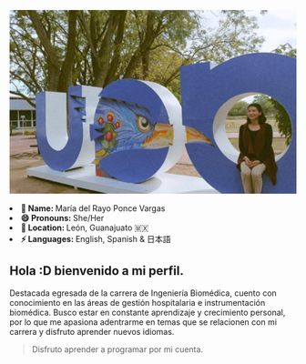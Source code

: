 ![María del Rayo Ponce Vargas - Ingeniera Biomédica 🎓.](assets/carrera.jpg)

<li><b>👤 Name:  </b> María del Rayo Ponce Vargas </li>
<li><b>😄 Pronouns: </b>  She/Her </li>
<li><b>📍 Location:  </b> León, Guanajuato 🇲🇽 </li>
<li><b>⚡ Languages: </b>  English, Spanish & 日本語 </li>

## Hola :D bienvenido a mi perfil.

Destacada egresada de la carrera de Ingeniería Biomédica, cuento con conocimiento en las áreas de gestión hospitalaria e instrumentación biomédica. Busco estar en constante aprendizaje y crecimiento personal, por lo que me apasiona adentrarme en temas que se relacionen con mi carrera y disfruto aprender nuevos idiomas.
>  Disfruto aprender a programar por mi cuenta.
